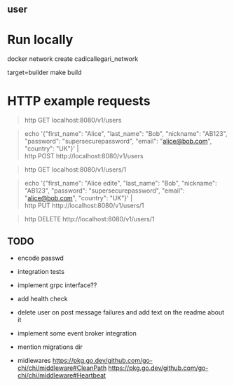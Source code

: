 user
-----------------------

# Run locally

docker network create cadicallegari_network

target=builder make build

# HTTP example requests

> http GET localhost:8080/v1/users

> echo '{"first_name": "Alice", "last_name": "Bob", "nickname": "AB123", "password": "supersecurepassword", "email": "alice@bob.com", "country": "UK"}' | \
    http POST http://localhost:8080/v1/users

> http GET localhost:8080/v1/users/1

> echo '{"first_name": "Alice edite", "last_name": "Bob", "nickname": "AB123", "password": "supersecurepassword", "email": "alice@bob.com", "country": "UK"}' | \
    http PUT http://localhost:8080/v1/users/1

> http DELETE http://localhost:8080/v1/users/1


## TODO
- encode passwd
- integration tests
- implement grpc interface??
- add health check
- delete user on post message failures and add text on the readme about it
- implement some event broker integration
- mention migrations dir

- midlewares
    https://pkg.go.dev/github.com/go-chi/chi/middleware#CleanPath
    https://pkg.go.dev/github.com/go-chi/chi/middleware#Heartbeat


